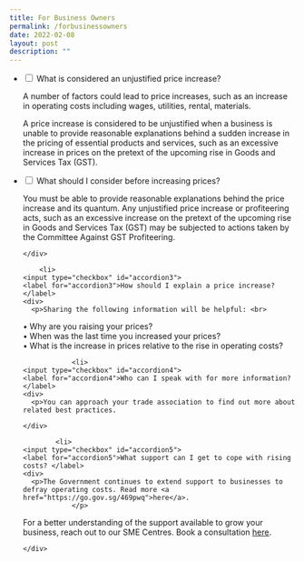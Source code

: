 ```yaml
---
title: For Business Owners
permalink: /forbusinessowners
date: 2022-02-08
layout: post
description: ""
---
```

<ul class="jekyllcodex_accordion">
  <li>
    <input type="checkbox" id="accordion1">
    <label for="accordion1">What is considered an unjustified price increase?</label>
    <div>
      <p>A number of factors could lead to price increases, such as an increase in operating costs including wages, utilities, rental, materials.  </p>
      <p>A price increase is considered to be unjustified when a business is unable to provide reasonable explanations behind a sudden increase in the pricing of  essential products and services, such as an excessive increase in prices on the pretext of the upcoming rise in Goods and Services Tax (GST).</p>
    </div>
  </li>
	<li>
    <input type="checkbox" id="accordion2">
    <label for="accordion2">What should I consider before increasing prices? </label>
    <div>
      <p>You must be able to provide reasonable explanations behind the price increase and its quantum. Any unjustified price increase or profiteering acts, such as an excessive increase on the pretext of the upcoming rise in Goods and Services Tax (GST) may be subjected to actions taken by the Committee Against GST Profiteering. </p>

    </div>
  </li>
	
		<li>
    <input type="checkbox" id="accordion3">
    <label for="accordion3">How should I explain a price increase?  </label>
    <div>
      <p>Sharing the following information will be helpful: <br>
			
•	Why are you raising your prices?<br>
•	When was the last time you increased your prices?<br>
•	What is the increase in prices relative to the rise in operating costs? <br>
</p>
			</li>
			
				<li>
    <input type="checkbox" id="accordion4">
    <label for="accordion4">Who can I speak with for more information? </label>
    <div>
      <p>You can approach your trade association to find out more about related best practices. 
</p>

    </div>
  </li>
	
			<li>
    <input type="checkbox" id="accordion5">
    <label for="accordion5">What support can I get to cope with rising costs? </label>
    <div>
      <p>The Government continues to extend support to businesses to defray operating costs. Read more <a href="https://go.gov.sg/469pwq">here</a>. 
				</p>

<p>For a better understanding of the support available to grow your business, reach out to our SME Centres. Book a consultation <a href="https://www.enterprisesg.gov.sg/non-financial-assistance/for-singapore-companies/network-of-partners/sme-centres/overview">here</a>.</p>

    </div>
  </li>
	</ul>